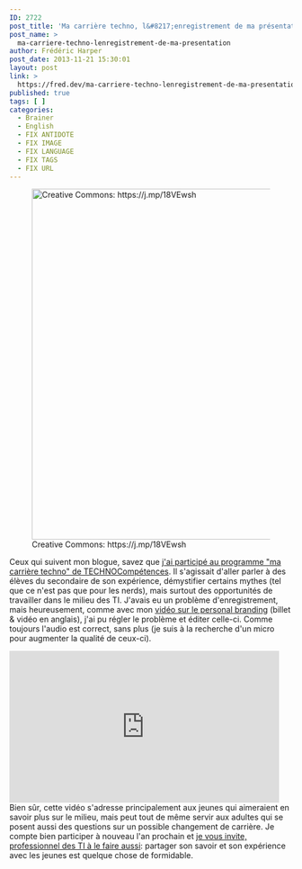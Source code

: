 ```yaml
---
ID: 2722
post_title: 'Ma carrière techno, l&#8217;enregistrement de ma présentation'
post_name: >
  ma-carriere-techno-lenregistrement-de-ma-presentation
author: Frédéric Harper
post_date: 2013-11-21 15:30:01
layout: post
link: >
  https://fred.dev/ma-carriere-techno-lenregistrement-de-ma-presentation/
published: true
tags: [ ]
categories:
  - Brainer
  - English
  - FIX ANTIDOTE
  - FIX IMAGE
  - FIX LANGUAGE
  - FIX TAGS
  - FIX URL
---
```

<figure><img alt="Creative Commons: https://j.mp/18VEwsh" src="http://fred.dev/wp-content/uploads/2013/11/nerd.png" width="600" height="624"/><figcaption> Creative Commons: https://j.mp/18VEwsh</figcaption></figure><p>Ceux qui suivent mon blogue, savez que <a title="Ma carrière techno – notre responsabilité en tant que professionnel des TIC" href="http://fred.dev/ma-carriere-techno-notre-responsabilite-en-tant-que-professionnel-des-tic/">j'ai participé au programme "ma carrière techno" de TECHNOCompétences</a>. Il s'agissait d'aller parler à des élèves du secondaire de son expérience, démystifier certains mythes (tel que ce n'est pas que pour les nerds), mais surtout des opportunités de travailler dans le milieu des TI. J'avais eu un problème d'enregistrement, mais heureusement, comme avec mon <a title="Personal branding, the recording of my presentation" href="http://fred.dev/personal-branding-the-recording-of-my-presentation/">vidéo sur le personal branding</a> (billet &amp; vidéo en anglais), j'ai pu régler le problème et éditer celle-ci. Comme toujours l'audio est correct, sans plus (je suis à la recherche d'un micro pour augmenter la qualité de ceux-ci).<div class="embed video YouTube"><iframe width="480" height="270" src="https://www.youtube.com/embed/dG2pO3FbEdM?feature=oembed" frameborder="0" allowfullscreen></iframe></div> Bien sûr, cette vidéo s'adresse principalement aux jeunes qui aimeraient en savoir plus sur le milieu, mais peut tout de même servir aux adultes qui se posent aussi des questions sur un possible changement de carrière. Je compte bien participer à nouveau l'an prochain et <a title="Ma carrière techno – notre responsabilité en tant que professionnel des TIC" href="http://fred.dev/ma-carriere-techno-notre-responsabilite-en-tant-que-professionnel-des-tic/">je vous invite, professionnel des TI à le faire aussi</a>: partager son savoir et son expérience avec les jeunes est quelque chose de formidable.</p> 